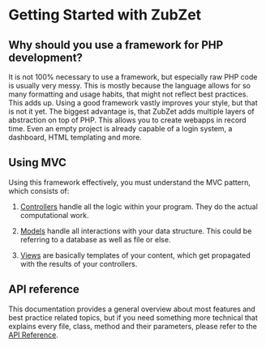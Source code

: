 # Getting Started with ZubZet
## Why should you use a framework for PHP development?
It is not 100% necessary to use a framework, but especially raw PHP code is usually very messy. This is mostly because the language allows for so many formatting and usage habits, that might not reflect best practices. This adds up. Using a good framework vastly improves your style, but that is not it yet. The biggest advantage is, that ZubZet adds multiple layers of abstraction on top of PHP. This allows you to create webapps in record time. Even an empty project is already capable of a login system, a dashboard, HTML templating and more.

## Using MVC
Using this framework effectively, you must understand the MVC pattern, which consists of:

1. [Controllers](core-features/controllers-and-actions) handle all the logic within your program. They do the actual computational work.

2. [Models](core-features/models) handle all interactions with your data structure. This could be referring to a database as well as file or else.

3. [Views](core-features/views) are basically templates of your content, which get propagated with the results of your controllers.

## API reference
This documentation provides a general overview about most features and best practice related topics, but if you need something more technical that explains every file, class, method and their parameters, please refer to the [API Reference](./api).